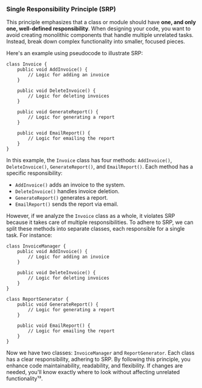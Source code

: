### Single Responsibility Principle (SRP)

This principle emphasizes that a class or module should have **one, and only one, well-defined responsibility**. When designing your code, you want to avoid creating monolithic components that handle multiple unrelated tasks. Instead, break down complex functionality into smaller, focused pieces.

Here's an example using pseudocode to illustrate SRP:

```pseudocode
class Invoice {
    public void AddInvoice() {
        // Logic for adding an invoice
    }

    public void DeleteInvoice() {
        // Logic for deleting invoices
    }

    public void GenerateReport() {
        // Logic for generating a report
    }

    public void EmailReport() {
        // Logic for emailing the report
    }
}
```

In this example, the `Invoice` class has four methods: `AddInvoice()`, `DeleteInvoice()`, `GenerateReport()`, and `EmailReport()`. Each method has a specific responsibility:
- `AddInvoice()` adds an invoice to the system.
- `DeleteInvoice()` handles invoice deletion.
- `GenerateReport()` generates a report.
- `EmailReport()` sends the report via email.

However, if we analyze the `Invoice` class as a whole, it violates SRP because it takes care of multiple responsibilities. To adhere to SRP, we can split these methods into separate classes, each responsible for a single task. For instance:

```pseudocode
class InvoiceManager {
    public void AddInvoice() {
        // Logic for adding an invoice
    }

    public void DeleteInvoice() {
        // Logic for deleting invoices
    }
}

class ReportGenerator {
    public void GenerateReport() {
        // Logic for generating a report
    }

    public void EmailReport() {
        // Logic for emailing the report
    }
}
```

Now we have two classes: `InvoiceManager` and `ReportGenerator`. Each class has a clear responsibility, adhering to SRP. By following this principle, you enhance code maintainability, readability, and flexibility. If changes are needed, you'll know exactly where to look without affecting unrelated functionality¹³.
